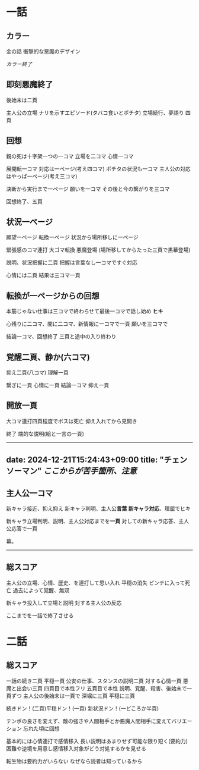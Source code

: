 # 一話
## カラー
金の話
衝撃的な悪魔のデザイン

*カラー終了*

## 即刻悪魔終了
後始末は二頁

主人公の立場
ナリを示すエピソード(タバコ食いとポチタ)
立場続行、夢語り
四頁

## 回想
親の死は十字架一つの一コマ
立場を二コマ
心情一コマ

展開転一コマ
対応は一ページ(考え四コマ)
ポチタの状況も一コマ
主人公の対応はやっぱ一ページ(考え三コマ)

決断から実行まで一ページ
願いを一コマ
その後と今の繋がりを三コマ

回想終了、五頁


## 状況一ページ
願望一ページ
転換一ページ
状況から場所移しに一ページ

緊張感のコマ連打
大ゴマ転換
悪魔登場
(場所移してからたった三頁で黒幕登場)

説明、状況把握に二頁
把握は言葉なし一コマですぐ対応

心情には二頁
結果は三コマ一頁

## 転換が一ページからの回想
本筋じゃない仕事は三コマで終わらせて最後一コマで話し始め
**ヒキ**

心残りに二コマ、間に二コマ、新情報に一コマで一頁
願いを三コマで

結論一コマ、回想終了
三頁と途中の入り終わり

## 覚醒二頁、静か(六コマ)
抑え二頁(八コマ)
理解一頁

繋ぎに一頁
心情に一頁
結論一コマ
抑え一頁
## 開放一頁
大コマ連打四頁程度でボスは死亡
抑え入れてから見開き

終了
端的な説明(絵と一言の一頁)

---
date: 2024-12-21T15:24:43+09:00
title: "チェンソーマン"
***ここからが苦手箇所、注意***
---

## 主人公一コマ
新キャラ接近、抑え抑え
新キャラ判明、主人公**言葉**
**新キャラ対応**、理屈でヒキ

新キャラ立場判明、説明、主人公対応までを**一頁**
対しての新キャラ応答、主人公応答で一頁

幕。

---
## 総スコア
主人公の立場、心情、歴史、を連打して思い入れ
平穏の消失
ピンチに入って死亡
過去によって覚醒、無双

新キャラ投入して立場と説明
対する主人公の反応

ここまでを一話で終了させる



# 二話
## 総スコア
一話の続き二頁
平穏一頁
公安の仕事、スタンスの説明二頁
対する心情一頁
悪魔と出会い三頁
四頁目で本性フリ
五頁目で本性
説明、覚醒、殺害、後始末で一頁ずつ
主人公の後始末は一頁で
深堀に三頁
平穏に三頁


続きドン！(二頁)平穏ドン！(一頁)
新状況ドン！(一どころか半頁)


テンポの良さを変えず、敵の強さや人間相手とか悪魔人間相手に変えてバリエーション
忘れた頃に回想

基本的には心情連打で感情移入
長い説明はあまりせず可能な限り短く(要約力)
困難や逆境を用意し感情移入対象がどう対処するかを見せる

転生物は要約力がいらない
なぜなら読者は知っているから




